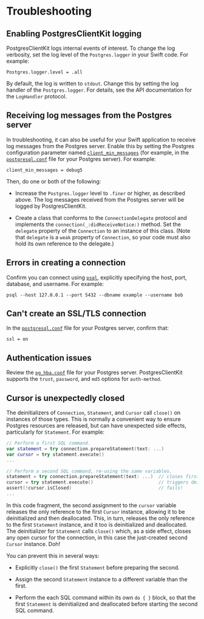 # Troubleshooting

## Enabling PostgresClientKit logging

PostgresClientKit logs internal events of interest.  To change the log verbosity, set the log level of the `Postgres.logger` in your Swift code.  For example:

```
Postgres.logger.level = .all
```

By default, the log is written to `stdout`.  Change this by setting the log handler of the `Postgres.logger`.  For details, see the API documentation for the `LogHandler` protocol.


## Receiving log messages from the Postgres server

In troubleshooting, it can also be useful for your Swift application to receive log messages from the Postgres server.  Enable this by setting the Postgres configuration parameter named [`client_min_messages`](https://www.postgresql.org/docs/11/runtime-config-client.html#GUC-CLIENT-MIN-MESSAGES) (for example, in the [`postgresql.conf`](https://www.postgresql.org/docs/11/config-setting.html#CONFIG-SETTING-CONFIGURATION-FILE) file for your Postgres server).  For example:

```
client_min_messages = debug5
```

Then, do one or both of the following:

- Increase the `Postgres.logger` level to `.finer` or higher, as described above.  The log messages received from the Postgres server will be logged by PostgresClientKit.

- Create a class that conforms to the `ConnectionDelegate` protocol and implements the `connection(_:didReceiveNotice:)` method.  Set the `delegate` property of the `Connection` to an instance of this class.  (Note that `delegate` is a `weak` property of `Connection`, so your code must also hold its own reference to the delegate.)


## Errors in creating a connection

Confirm you can connect using [`psql`](https://www.postgresql.org/docs/11/app-psql.html), explicitly specifying the host, port, database, and username.  For example:

```
psql --host 127.0.0.1 --port 5432 --dbname example --username bob
```


## Can't create an SSL/TLS connection

In the [`postgresql.conf`](https://www.postgresql.org/docs/11/config-setting.html#CONFIG-SETTING-CONFIGURATION-FILE) file for your Postgres server, confirm that:

```
ssl = on
```


## Authentication issues

Review the [`pg_hba.conf`](https://www.postgresql.org/docs/11/auth-pg-hba-conf.html) file for your Postgres server.  PostgresClientKit supports the `trust`, `password`, and `md5` options for `auth-method`.


## Cursor is unexpectedly closed

The deinitializers of `Connection`, `Statement`, and `Cursor` call `close()` on instances of those types.  This is normally a convenient way to ensure Postgres resources are released, but can have unexpected side effects, particularly for `Statement`.  For example:

```swift
// Perform a first SQL command.
var statement = try connection.prepareStatement(text: ...)
var cursor = try statement.execute()
...

// Perform a second SQL command, re-using the same variables.
statement = try connection.prepareStatement(text: ...)  // closes first cursor
cursor = try statement.execute()                        // triggers deinit of first cursor & statement
assert(!cursor.isClosed)                                // fails!
...
```

In this code fragment, the second assignment to the `cursor` variable releases the only reference to the first `Cursor` instance, allowing it to be deinitialized and then deallocated.  This, in turn, releases the only reference to the first `Statement` instance, and it too is deinitialized and deallocated.  The deinitializer for `Statement` calls `close()` which, as a side effect, closes any open cursor for the connection, in this case the just-created second `Cursor` instance.  Doh!

You can prevent this in several ways:

- Explicitly `close()` the first `Statement` before preparing the second.

- Assign the second `Statement` instance to a different variable than the first.

- Perform the each SQL command within its own `do { }` block, so that the first `Statement` is deinitialized and deallocated before starting the second SQL command.

